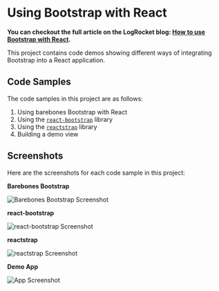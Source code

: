 # Using Bootstrap with React

**You can checkout the full article on the LogRocket blog: [How to use Bootstrap with React](https://blog.logrocket.com/how-to-use-bootstrap-with-react-a354715d1121).**

This project contains code demos showing different ways of integrating Bootstrap into a React application.

## Code Samples

The code samples in this project are as follows:

1. Using barebones Bootstrap with React
2. Using the [`react-bootstrap`](https://react-bootstrap.github.io/) library
3. Using the [`reactstrap`](https://reactstrap.github.io/) library
4. Building a demo view

## Screenshots

Here are the screenshots for each code sample in this project:

**Barebones Bootstrap**

![Barebones Bootstrap Screenshot](https://i.imgur.com/wTUDCBY.gif)

**react-bootstrap**

![react-bootstrap Screenshot](https://i.imgur.com/FOz1atW.gif)

**reactstrap**

![reactstrap Screenshot](https://i.imgur.com/SJJaakd.gif)

**Demo App**

![App Screenshot](https://i.imgur.com/UbfsOqb.png)
